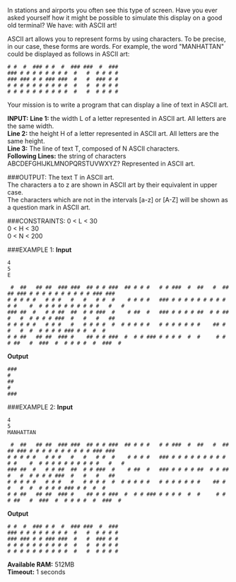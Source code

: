 In stations and airports you often see this type of screen. Have you ever asked yourself how it might be possible to simulate this display on a good old terminal? We have: with ASCII art!

ASCII art allows you to represent forms by using characters. To be precise, in our case, these forms are words. For example, the word "MANHATTAN" could be displayed as follows in ASCII art:

    # #  #  ### # #  #  ### ###  #  ###
    ### # # # # # # # #  #   #  # # # #
    ### ### # # ### ###  #   #  ### # #
    # # # # # # # # # #  #   #  # # # #
    # # # # # # # # # #  #   #  # # # #

Your mission is to write a program that can display a line of text in ASCII art.

**INPUT:**
**Line 1:** the width L of a letter represented in ASCII art. All letters are the same width.  
**Line 2:** the height H of a letter represented in ASCII art. All letters are the same height.  
**Line 3:** The line of text T, composed of N ASCII characters.  
**Following Lines:** the string of characters ABCDEFGHIJKLMNOPQRSTUVWXYZ? Represented in ASCII art.

###OUTPUT:
The text T in ASCII art.  
The characters a to z are shown in ASCII art by their equivalent in upper case.  
The characters which are not in the intervals [a-z] or [A-Z] will be shown as a question mark in ASCII art.

###CONSTRAINTS:
0 < L < 30  
0 < H < 30  
0 < N < 200

###EXAMPLE 1:
**Input**

    4
	5
	E

     #  ##   ## ##  ### ###  ## # # ###  ## # # #   # # ###  #  ##   #  ##   ## ### # # # # # # # # # # ### ### 
    # # # # #   # # #   #   #   # #  #    # # # #   ### # # # # # # # # # # #    #  # # # # # # # # # #   #   # 
    ### ##  #   # # ##  ##  # # ###  #    # ##  #   ### # # # # ##  # # ##   #   #  # # # # ###  #   #   #   ## 
    # # # # #   # # #   #   # # # #  #  # # # # #   # # # # # # #    ## # #   #  #  # # # # ### # #  #  #       
    # # ##   ## ##  ### #    ## # # ###  #  # # ### # # # #  #  #     # # # ##   #  ###  #  # # # #  #  ###  #  

**Output**

	### 
	#   
	##  
	#   
	### 

###EXAMPLE 2:
**Input**

    4
	5
	MANHATTAN

     #  ##   ## ##  ### ###  ## # # ###  ## # # #   # # ###  #  ##   #  ##   ## ### # # # # # # # # # # ### ### 
    # # # # #   # # #   #   #   # #  #    # # # #   ### # # # # # # # # # # #    #  # # # # # # # # # #   #   # 
    ### ##  #   # # ##  ##  # # ###  #    # ##  #   ### # # # # ##  # # ##   #   #  # # # # ###  #   #   #   ## 
    # # # # #   # # #   #   # # # #  #  # # # # #   # # # # # # #    ## # #   #  #  # # # # ### # #  #  #       
    # # ##   ## ##  ### #    ## # # ###  #  # # ### # # # #  #  #     # # # ##   #  ###  #  # # # #  #  ###  #  

**Output**

    # #  #  ### # #  #  ### ###  #  ### 
    ### # # # # # # # #  #   #  # # # # 
    ### ### # # ### ###  #   #  ### # # 
    # # # # # # # # # #  #   #  # # # # 
    # # # # # # # # # #  #   #  # # # # 

**Available RAM:** 512MB  
**Timeout:** 1 seconds
